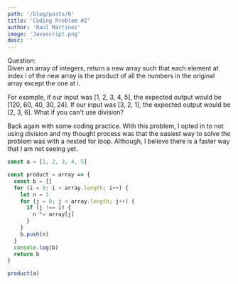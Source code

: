 ```yaml
---
path: '/blog/posts/6'
title: 'Coding Problem #2'
author: 'Raul Martinez'
image: 'Javascript.png'
desc: ''
---
```


Question:  
Given an array of integers, return a new array such that each
element at index i of the new array is the product of all the
numbers in the original array except the one at i.

For example, if our input was [1, 2, 3, 4, 5], the expected output would be [120, 60, 40, 30, 24].
If our input was [3, 2, 1], the expected output would be [2, 3, 6]. What if you can't use division?

Back again with some coding practice. With this problem, I opted in to not using division and my thought process was
that the easiest way to solve the problem was with a nested for loop.
Although, I believe there is a faster way that I am not seeing yet.

```javascript
const a = [1, 2, 3, 4, 5]

const product = array => {
  const b = []
  for (i = 0; i < array.length; i++) {
    let n = 1
    for (j = 0; j < array.length; j++) {
      if (j !== i) {
        n *= array[j]
      }
    }
    b.push(n)
  }
  console.log(b)
  return b
}

product(a)
```
